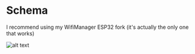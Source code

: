 # Schema

I recommend using my WifiManager ESP32 fork (it's actually the only one that works)

![alt text](https://github.com/geonizeli/iot-endpoint/blob/master/schema.jpg)
